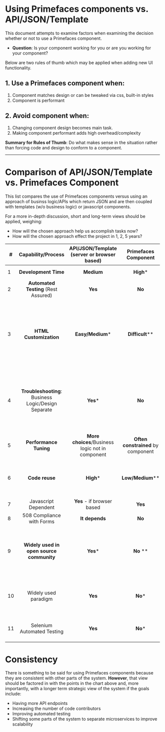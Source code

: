 
# Using Primefaces components vs. API/JSON/Template

This document attempts to examine factors when examining the decision whether or not to use a Primefaces component.  

  - **Question**: Is your component working for you or are you working for your component?

Below are two rules of thumb which may be applied when adding new UI functionality.

## 1. Use a Primefaces component when:

1. Component matches design or can be tweaked via css, built-in styles
1. Component is performant

## 2. Avoid component when:

1. Changing component design becomes main task.
1. Making component performant adds high overhead/complexity


**Summary for Rules of Thumb**: Do what makes sense in the situation rather than forcing code and design to conform to a component.

---

# Comparison of API/JSON/Template vs. Primefaces Component

This list compares the use of Primefaces components versus using an approach of businss logic/APIs which return JSON and are then coupled with templates (w/o business logic) or javascript components.

For a more in-depth discussion, short and long-term views should be applied, weighing:
  - How will the chosen approach help us accomplish tasks now?  
  - How will the chosen approach effect the project in 1, 2, 5 years?

|#|Capability/Process|API/JSON/Template (server or browser based)|Primefaces Component|Note|
---|:---:|:---:|:---:|---
|1|**Development Time**|**Medium**|**High**\*|\*When component doesn't fit task.|
|2|**Automated Testing** (Rest Assured)|**Yes**|**No**|
|3|**HTML Customization**|**Easy/Medium**\*|**Difficult**\*\*|\*Many tools available or raw HTML (Java templating, jquery, datatables, angular, react, etc, etc)  \*\*Design limited to Primeface components. (ref: dataset page file listing)|
|4|**Troubleshooting**: Business Logic/Design Separate|**Yes**\*|**No**|\*Easier to identify issues, especially with automated testing of business logic.  Right away "50% easier" -- easily determine whether issue is in business logic or template|
|5|**Performance Tuning**|**More choices**/Business logic not in component|**Often constrained** by component||
|6|**Code reuse**|**High**\*|**Low/Medium**\*\*|\*API endpoints/templates can be re-used. \*\*Components tightly tied to Business Logic|
|7|Javascript Dependent|**Yes** - if browser based|**Yes**|
|8|508 Compliance with Forms|**It depends**|**No**|
|9|**Widely used in open source community**|**Yes**\*|**No** \*\*|\*More community -> Great pool of potential contributors, stackoverflow, etc) \*\*In 2016 we were believed to be only open source project|
|10|Widely used paradigm|**Yes**|**No**\*|\*Industry shift to microservices, other frameworks, Oracle pulling resources, fewer programmers in their 20s, etc.|
|11|Selenium Automated Testing|**Yes**|**No**\*|\*Requires significant programming (time prohibitive)|



# Consistency

There is something to be said for using Primefaces components because they are consistent with other parts of the system.  __However__, that view should be factored in with the points in the chart above and, more importantly, with a longer term strategic view of the system if the goals include:
  - Having more API endpoints
  - Increasing the number of code contributors
  - Improving automated testing
  - Shifting some parts of the system to separate microservices to improve scalability

